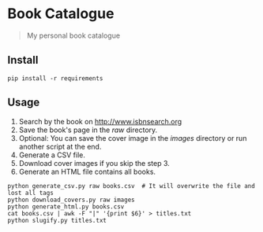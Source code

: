 # Book Catalogue

> My personal book catalogue

## Install

```
pip install -r requirements
```

## Usage

1. Search by the book on http://www.isbnsearch.org
2. Save the book's page in the *raw* directory.
3. Optional: You can save the cover image in the *images* directory or run another script at the end.
4. Generate a CSV file.
5. Download cover images if you skip the step 3.
6. Generate an HTML file contains all books.

```
python generate_csv.py raw books.csv  # It will overwrite the file and lost all tags
python download_covers.py raw images
python generate_html.py books.csv
cat books.csv | awk -F "|" '{print $6}' > titles.txt
python slugify.py titles.txt
```
